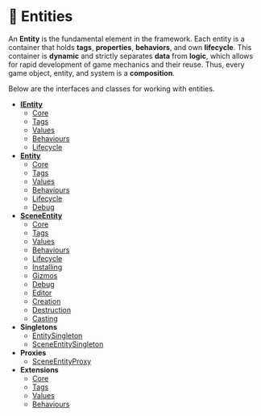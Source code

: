 # 🧩 Entities

An **Entity** is the fundamental element in the framework. Each entity is a container that holds **tags**,
**properties**, **behaviors**, and own **lifecycle**. This container is **dynamic** and strictly separates **data** from
**logic**, which allows for rapid development of game mechanics and their reuse. Thus, every game object, entity, and
system is a **composition**.

Below are the interfaces and classes for working with entities.

- **[IEntity](IEntity.md)** <!-- + -->
    - [Core](IEntityCore.md) <!-- + -->
    - [Tags](IEntityTags.md) <!-- + -->
    - [Values](IEntityValues.md) <!-- + -->
    - [Behaviours](IEntityBehaviours.md) <!-- + -->
    - [Lifecycle](IEntityLifecycle.md) <!-- + -->
- **[Entity](Entity.md)** <!-- + -->
    - [Core](EntityCore.md) <!-- + -->
    - [Tags](EntityTags.md) <!-- + -->
    - [Values](EntityValues.md) <!-- + -->
    - [Behaviours](EntityBehaviours.md) <!-- + -->
    - [Lifecycle](EntityLifecycle.md) <!-- + -->
    - [Debug](EntityDebug.md) <!-- + -->
- **[SceneEntity](SceneEntity.md)** <!-- + -->
    - [Core](SceneEntityCore.md) <!-- + -->
    - [Tags](SceneEntityTags.md) <!-- + -->
    - [Values](SceneEntityValues.md) <!-- + -->
    - [Behaviours](SceneEntityBehaviours.md) <!-- + -->
    - [Lifecycle](SceneEntityLifecycle.md) <!-- + -->
    - [Installing](SceneEntityInstalling.md) <!-- + -->
    - [Gizmos](SceneEntityGizmos.md) <!-- + -->
    - [Debug](SceneEntityDebug.md) <!-- + -->
    - [Editor](SceneEntityEditor.md) <!-- + -->
    - [Creation](SceneEntityCreation.md) <!-- + -->
    - [Destruction](SceneEntityDestruction.md) <!-- + -->
    - [Casting](SceneEntityCasting.md) <!-- + -->
- **Singletons**
    - [EntitySingleton](EntitySingleton.md) <!-- + -->
    - [SceneEntitySingleton](SceneEntitySingleton.md)
- **Proxies**
  - [SceneEntityProxy](SceneEntityProxy.md)
- **Extensions**
    - [Core](ExtensionsCore.md)
    - [Tags](ExtensionsTags.md)
    - [Values](ExtensionsValues.md)
    - [Behaviours](ExtensionsBehaviours.md)